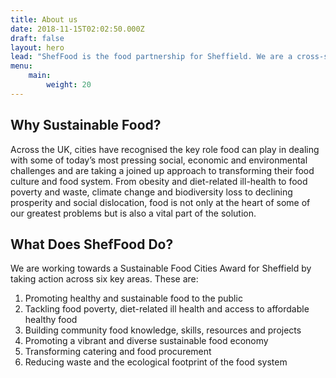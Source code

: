 ```yaml
---
title: About us
date: 2018-11-15T02:02:50.000Z
draft: false
layout: hero
lead: "ShefFood is the food partnership for Sheffield. We are a cross-sector partnership of local public agencies, businesses, academic and community organisations committed to working together to create a more sustainable food system for Sheffield."
menu: 
    main:
        weight: 20
---
```


## Why Sustainable Food?

Across the UK, cities have recognised the key role food can play in dealing with some of today’s most pressing social, economic and environmental challenges and are taking a joined up approach to transforming their food culture and food system. From obesity and diet-related ill-health to food poverty and waste, climate change and biodiversity loss to declining prosperity and social dislocation, food is not only at the heart of some of our greatest problems but is also a vital part of the solution.

## What Does ShefFood Do?

We are working towards a Sustainable Food Cities Award for Sheffield by taking action across six key areas. These are:

1. Promoting healthy and sustainable food to the public
2. Tackling food poverty, diet-related ill health and access to affordable healthy food
3. Building community food knowledge, skills, resources and projects
4. Promoting a vibrant and diverse sustainable food economy
5. Transforming catering and food procurement
6. Reducing waste and the ecological footprint of the food system
